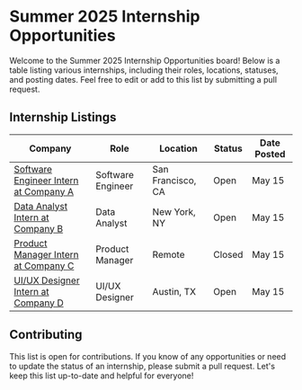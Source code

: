 # Summer 2025 Internship Opportunities

Welcome to the Summer 2025 Internship Opportunities board! Below is a table listing various internships, including their roles, locations, statuses, and posting dates. Feel free to edit or add to this list by submitting a pull request.

## Internship Listings

| Company | Role | Location | Status | Date Posted |
|------------------|------|----------|--------|-------------|
| [Software Engineer Intern at Company A](https://link-to-job-posting.com) | Software Engineer | San Francisco, CA | Open | May 15 |
| [Data Analyst Intern at Company B](https://link-to-job-posting.com) | Data Analyst | New York, NY | Open | May 15 |
| [Product Manager Intern at Company C](https://link-to-job-posting.com) | Product Manager | Remote | Closed | May 15 |
| [UI/UX Designer Intern at Company D](https://link-to-job-posting.com) | UI/UX Designer | Austin, TX | Open | May 15 |

## Contributing

This list is open for contributions. If you know of any opportunities or need to update the status of an internship, please submit a pull request. Let's keep this list up-to-date and helpful for everyone!
